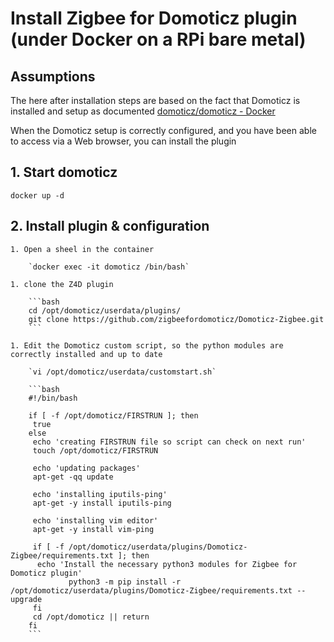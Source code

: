# Install Zigbee for Domoticz plugin (under Docker on a RPi bare metal)

## Assumptions

The here after installation steps are based on the fact that Domoticz is installed and setup as documented [domoticz/domoticz - Docker](https://hub.docker.com/r/domoticz/domoticz)

When the Domoticz setup is correctly configured, and you have been able to access via a Web browser, you can install the plugin

## 1. Start domoticz

`docker up -d`

## 2. Install plugin & configuration

    1. Open a sheel in the container

        `docker exec -it domoticz /bin/bash`

    1. clone the Z4D plugin

        ```bash
        cd /opt/domoticz/userdata/plugins/
        git clone https://github.com/zigbeefordomoticz/Domoticz-Zigbee.git
        ```

    1. Edit the Domoticz custom script, so the python modules are correctly installed and up to date

        `vi /opt/domoticz/userdata/customstart.sh`

        ```bash
        #!/bin/bash

        if [ -f /opt/domoticz/FIRSTRUN ]; then
         true
        else
         echo 'creating FIRSTRUN file so script can check on next run'
         touch /opt/domoticz/FIRSTRUN

         echo 'updating packages'
         apt-get -qq update

         echo 'installing iputils-ping'
         apt-get -y install iputils-ping

         echo 'installing vim editor'
         apt-get -y install vim-ping

         if [ -f /opt/domoticz/userdata/plugins/Domoticz-Zigbee/requirements.txt ]; then
          echo 'Install the necessary python3 modules for Zigbee for Domoticz plugin'
                 python3 -m pip install -r /opt/domoticz/userdata/plugins/Domoticz-Zigbee/requirements.txt --upgrade
         fi
         cd /opt/domoticz || return
        fi
        ```
